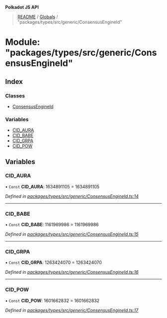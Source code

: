 **Polkadot JS API**

> [README](../README.md) / [Globals](../globals.md) / "packages/types/src/generic/ConsensusEngineId"

# Module: "packages/types/src/generic/ConsensusEngineId"

## Index

### Classes

* [ConsensusEngineId](../classes/_packages_types_src_generic_consensusengineid_.consensusengineid.md)

### Variables

* [CID\_AURA](_packages_types_src_generic_consensusengineid_.md#cid_aura)
* [CID\_BABE](_packages_types_src_generic_consensusengineid_.md#cid_babe)
* [CID\_GRPA](_packages_types_src_generic_consensusengineid_.md#cid_grpa)
* [CID\_POW](_packages_types_src_generic_consensusengineid_.md#cid_pow)

## Variables

### CID\_AURA

• `Const` **CID\_AURA**: 1634891105 = 1634891105

*Defined in [packages/types/src/generic/ConsensusEngineId.ts:14](https://github.com/polkadot-js/api/blob/ff59962c5/packages/types/src/generic/ConsensusEngineId.ts#L14)*

___

### CID\_BABE

• `Const` **CID\_BABE**: 1161969986 = 1161969986

*Defined in [packages/types/src/generic/ConsensusEngineId.ts:15](https://github.com/polkadot-js/api/blob/ff59962c5/packages/types/src/generic/ConsensusEngineId.ts#L15)*

___

### CID\_GRPA

• `Const` **CID\_GRPA**: 1263424070 = 1263424070

*Defined in [packages/types/src/generic/ConsensusEngineId.ts:16](https://github.com/polkadot-js/api/blob/ff59962c5/packages/types/src/generic/ConsensusEngineId.ts#L16)*

___

### CID\_POW

• `Const` **CID\_POW**: 1601662832 = 1601662832

*Defined in [packages/types/src/generic/ConsensusEngineId.ts:17](https://github.com/polkadot-js/api/blob/ff59962c5/packages/types/src/generic/ConsensusEngineId.ts#L17)*
